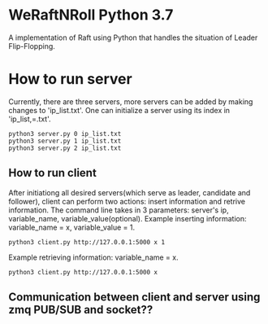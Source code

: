 # WeRaftNRoll Python 3.7
A implementation of Raft using Python that handles the situation of Leader Flip-Flopping.

# How to run server
Currently, there are three servers, more servers can be added by making changes to 'ip_list.txt'.
One can initialize a server using its index in 'ip_list,=.txt'.
```
python3 server.py 0 ip_list.txt
python3 server.py 1 ip_list.txt
python3 server.py 2 ip_list.txt
```

## How to run client
After initiationg all desired servers(which serve as leader, candidate and follower), client can perform two actions: insert information and retrive information. The command line takes in 3 parameters: server's ip, variable_name, variable_value(optional). 
Example inserting information: variable_name = x, variable_value = 1. 
```
python3 client.py http://127.0.0.1:5000 x 1
```
Example retrieving information: variable_name = x. 
```
python3 client.py http://127.0.0.1:5000 x
```
## Communication between client and server using zmq PUB/SUB and socket??

